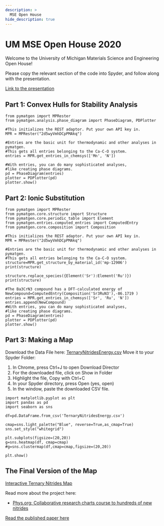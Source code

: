 ```yaml
---
description: >
  MSE Open House
hide_description: true
---
```

# UM MSE Open House 2020

Welcome to the University of Michigan Materials Science and Engineering Open House!

Please copy the relevant section of the code into Spyder, and follow along with the presentation.

[Link to the presentation]

 


## Part 1: Convex Hulls for Stability Analysis
~~~~
from pymatgen import MPRester
from pymatgen.analysis.phase_diagram import PhaseDiagram, PDPlotter

#This initializes the REST adaptor. Put your own API key in.
MPR = MPRester("2d5wyVmhDCpPMAkq")
 
#Entries are the basic unit for thermodynamic and other analyses in pymatgen.
#This gets all entries belonging to the Ca-C-O system.
entries = MPR.get_entries_in_chemsys(['Mn', 'N'])

#With entries, you can do many sophisticated analyses, 
#like creating phase diagrams.
pd = PhaseDiagram(entries)
plotter = PDPlotter(pd)
plotter.show() 
~~~~

## Part 2: Ionic Substitution
~~~~
from pymatgen import MPRester
from pymatgen.core.structure import Structure
from pymatgen.core.periodic_table import Element
from pymatgen.entries.computed_entries import ComputedEntry
from pymatgen.core.composition import Composition

#This initializes the REST adaptor. Put your own API key in.
MPR = MPRester("2d5wyVmhDCpPMAkq")
 
#Entries are the basic unit for thermodynamic and other analyses in pymatgen.
#This gets all entries belonging to the Ca-C-O system.
structure=MPR.get_structure_by_material_id('mp-12906')
print(structure)

structure.replace_species({Element('Sr'):Element('Ru')})
print(structure)

#The Ba3CrN3 compound has a DFT-calculated energy of 
NewCompound=ComputedEntry(Composition('Sr3RuN3'),-86.1719 )
entries = MPR.get_entries_in_chemsys(['Sr', 'Ru', 'N'])
entries.append(NewCompound)
#With entries, you can do many sophisticated analyses, 
#like creating phase diagrams.
pd = PhaseDiagram(entries)
plotter = PDPlotter(pd)
plotter.show() 
~~~~

## Part 3: Making a Map

Download the Data File here: [TernaryNitridesEnergy.csv][TernaryNitridesData]
Move it to your Spyder Folder:
1. In Chrome, press Ctrl+J to open Download Director
2. For the downloaded file, click on Show in Folder
3. Highlight the file, Copy with Ctrl+C
4. In your Spyder directory, press Open (yes, open)
5. In the window, paste the downloaded CSV file.

~~~~
import matplotlib.pyplot as plt
import pandas as pd
import seaborn as sns

df=pd.DataFrame.from_csv('TernaryNitridesEnergy.csv')

cmap=sns.light_palette("Blue", reverse=True,as_cmap=True)
sns.set_style("whitegrid")

plt.subplots(figsize=(20,20))
g=sns.heatmap(df, cmap=cmap)
#g=sns.clustermap(df,cmap=cmap,figsize=(20,20))

plt.show()
~~~~

## The Final Version of the Map
[Interactive Ternary Nitrides Map][ternarymap]

Read more about the project here: 
* [Phys.org: Collaborative research charts course to hundreds of new nitrides](https://phys.org/news/2019-06-collaborative-hundreds-nitrides.html)

[Read the published paper here](https://www.nature.com/articles/s41563-019-0396-2)




[Blog Post]: /wenhaosun-blog/_posts/2019-06-18-Mapping-Uncharted-Chemical-Spaces.md
[ternarymap]: /TernaryNitridesMap.html
[TernaryNitridesData]: /TernaryNitridesEnergy.csv
[Link to the presentation]: /MSE593_Files/UM_MSE_Open_House.pptx


